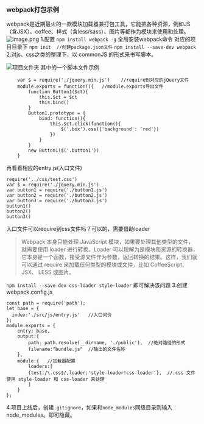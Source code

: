 ### webpack打包示例
webpack是近期最火的一款模块加载器兼打包工具，它能把各种资源，例如JS（含JSX）、coffee、样式（含less/sass）、图片等都作为模块来使用和处理。
![image.png](http://upload-images.jianshu.io/upload_images/6470442-5ae10eee4fab70a9.png?imageMogr2/auto-orient/strip%7CimageView2/2/w/1240)
1.配置
`npm install webpack -g` 全局安装webpack命令
对应的项目目录下
`npm init  //创建package.json文件` 
`npm install --save-dev webpack `
2.对js、css之类的整理下，以 commonJS 的形式来书写脚本。

![项目文件夹](http://upload-images.jianshu.io/upload_images/6470442-df5b22ecd2c2db17.png?imageMogr2/auto-orient/strip%7CimageView2/2/w/1240)
其中的一个脚本文件示例
```
	var $ = require('./jquery.min.js')    //require到对应的jQuery文件
	module.exports = function(){   //module.exports导出文件
		function Button1($ct){
			this.$ct = $ct
			this.bind()
		}
		Button1.prototype = {
			bind: function(){
				this.$ct.click(function(){
					$('.box').css({'background': 'red'})
				})
			}
		}
		new Button1($('.button1'))
	}
```
再看看相应的entry.js(入口文件)
```
require('../css/test.css')
var $ = require('./jquery.min.js')
var button1 = require('./button1.js')
var button2 = require('./button2.js')
var button3 = require('./button3.js')
button1()
button2()
button3()
```
入口文件可以require到css文件吗？可以的，需要借助loader 
>Webpack 本身只能处理 JavaScript 模块，如果要处理其他类型的文件，就需要使用 loader 进行转换。Loader 可以理解为是模块和资源的转换器，它本身是一个函数，接受源文件作为参数，返回转换的结果。这样，我们就可以通过 require 来加载任何类型的模块或文件，比如 CoffeeScript、 JSX、 LESS 或图片。

`npm install --save-dev css-loader style-loader` 即可解决该问题
3.创建webpack.config.js
```
const path = require('path');
let base = {
  index:'./src/js/entry.js'   //入口问价
};
module.exports = {
	entry: base,
	output:{
		path: path.resolve(__dirname, './public'),  //绝对路径的形式
		filename:"bundle.js"  //输出的文件名称
	},
	module:{   //加载器配置
		loaders:[
		{test:/\.css$/,loader:'style-loader!css-loader'},  //.css 文件使用 style-loader 和 css-loader 来处理
		]
	}
};
```
4.项目上线后，创建`.gitignore`，如果和`node_modules`同级目录则输入：node_modules。即可隐藏。
